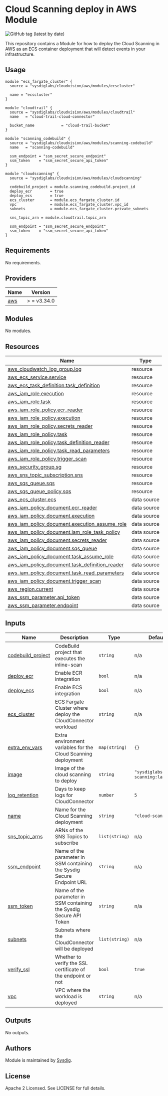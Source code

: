 # Cloud Scanning deploy in AWS Module

![GitHub tag (latest by date)](https://img.shields.io/github/v/tag/sysdiglabs/terraform-aws-cloud-scanning)

This repository contains a Module for how to deploy the Cloud Scanning in AWS as an ECS container deployment that will
detect events in your infrastructure.

## Usage

```hcl
module "ecs_fargate_cluster" {
  source = "sysdiglabs/cloudvision/aws/modules/ecscluster"

  name = "ecscluster"
}

module "cloudtrail" {
  source = "sysdiglabs/cloudvision/aws/modules/cloudtrail"
  name   = "cloud-trail-cloud-connector"

  bucket_name            = "cloud-trail-bucket"
}

module "scanning_codebuild" {
  source = "sysdiglabs/cloudvision/aws/modules/scanning-codebuild"
  name   = "scanning-codebuild"

  ssm_endpoint = "ssm_secret_secure_endpoint"
  ssm_token    = "ssm_secret_secure_api_token"
}

module "cloudscanning" {
  source = "sysdiglabs/cloudvision/aws/modules/cloudscanning"

  codebuild_project = module.scanning_codebuild.project_id
  deploy_ecr        = true
  deploy_ecs        = true
  ecs_cluster       = module.ecs_fargate_cluster.id
  vpc               = module.ecs_fargate_cluster.vpc_id
  subnets           = module.ecs_fargate_cluster.private_subnets

  sns_topic_arn = module.cloudtrail.topic_arn

  ssm_endpoint = "ssm_secret_secure_endpoint"
  ssm_token    = "ssm_secret_secure_api_token"
}
```

## Requirements

No requirements.

## Providers

| Name                                              | Version     |
| ------------------------------------------------- | ----------- |
| <a name="provider_aws"></a> [aws](#provider\_aws) | > = v3.34.0 |

## Modules

No modules.

## Resources

| Name                                                                                                                                                 | Type        |
| ---------------------------------------------------------------------------------------------------------------------------------------------------- | ----------- |
| [aws_cloudwatch_log_group.log](https://registry.terraform.io/providers/hashicorp/aws/latest/docs/resources/cloudwatch_log_group)                     | resource    |
| [aws_ecs_service.service](https://registry.terraform.io/providers/hashicorp/aws/latest/docs/resources/ecs_service)                                   | resource    |
| [aws_ecs_task_definition.task_definition](https://registry.terraform.io/providers/hashicorp/aws/latest/docs/resources/ecs_task_definition)           | resource    |
| [aws_iam_role.execution](https://registry.terraform.io/providers/hashicorp/aws/latest/docs/resources/iam_role)                                       | resource    |
| [aws_iam_role.task](https://registry.terraform.io/providers/hashicorp/aws/latest/docs/resources/iam_role)                                            | resource    |
| [aws_iam_role_policy.ecr_reader](https://registry.terraform.io/providers/hashicorp/aws/latest/docs/resources/iam_role_policy)                        | resource    |
| [aws_iam_role_policy.execution](https://registry.terraform.io/providers/hashicorp/aws/latest/docs/resources/iam_role_policy)                         | resource    |
| [aws_iam_role_policy.secrets_reader](https://registry.terraform.io/providers/hashicorp/aws/latest/docs/resources/iam_role_policy)                    | resource    |
| [aws_iam_role_policy.task](https://registry.terraform.io/providers/hashicorp/aws/latest/docs/resources/iam_role_policy)                              | resource    |
| [aws_iam_role_policy.task_definition_reader](https://registry.terraform.io/providers/hashicorp/aws/latest/docs/resources/iam_role_policy)            | resource    |
| [aws_iam_role_policy.task_read_parameters](https://registry.terraform.io/providers/hashicorp/aws/latest/docs/resources/iam_role_policy)              | resource    |
| [aws_iam_role_policy.trigger_scan](https://registry.terraform.io/providers/hashicorp/aws/latest/docs/resources/iam_role_policy)                      | resource    |
| [aws_security_group.sg](https://registry.terraform.io/providers/hashicorp/aws/latest/docs/resources/security_group)                                  | resource    |
| [aws_sns_topic_subscription.sns](https://registry.terraform.io/providers/hashicorp/aws/latest/docs/resources/sns_topic_subscription)                 | resource    |
| [aws_sqs_queue.sqs](https://registry.terraform.io/providers/hashicorp/aws/latest/docs/resources/sqs_queue)                                           | resource    |
| [aws_sqs_queue_policy.sqs](https://registry.terraform.io/providers/hashicorp/aws/latest/docs/resources/sqs_queue_policy)                             | resource    |
| [aws_ecs_cluster.ecs](https://registry.terraform.io/providers/hashicorp/aws/latest/docs/data-sources/ecs_cluster)                                    | data source |
| [aws_iam_policy_document.ecr_reader](https://registry.terraform.io/providers/hashicorp/aws/latest/docs/data-sources/iam_policy_document)             | data source |
| [aws_iam_policy_document.execution](https://registry.terraform.io/providers/hashicorp/aws/latest/docs/data-sources/iam_policy_document)              | data source |
| [aws_iam_policy_document.execution_assume_role](https://registry.terraform.io/providers/hashicorp/aws/latest/docs/data-sources/iam_policy_document)  | data source |
| [aws_iam_policy_document.iam_role_task_policy](https://registry.terraform.io/providers/hashicorp/aws/latest/docs/data-sources/iam_policy_document)   | data source |
| [aws_iam_policy_document.secrets_reader](https://registry.terraform.io/providers/hashicorp/aws/latest/docs/data-sources/iam_policy_document)         | data source |
| [aws_iam_policy_document.sqs_queue](https://registry.terraform.io/providers/hashicorp/aws/latest/docs/data-sources/iam_policy_document)              | data source |
| [aws_iam_policy_document.task_assume_role](https://registry.terraform.io/providers/hashicorp/aws/latest/docs/data-sources/iam_policy_document)       | data source |
| [aws_iam_policy_document.task_definition_reader](https://registry.terraform.io/providers/hashicorp/aws/latest/docs/data-sources/iam_policy_document) | data source |
| [aws_iam_policy_document.task_read_parameters](https://registry.terraform.io/providers/hashicorp/aws/latest/docs/data-sources/iam_policy_document)   | data source |
| [aws_iam_policy_document.trigger_scan](https://registry.terraform.io/providers/hashicorp/aws/latest/docs/data-sources/iam_policy_document)           | data source |
| [aws_region.current](https://registry.terraform.io/providers/hashicorp/aws/latest/docs/data-sources/region)                                          | data source |
| [aws_ssm_parameter.api_token](https://registry.terraform.io/providers/hashicorp/aws/latest/docs/data-sources/ssm_parameter)                          | data source |
| [aws_ssm_parameter.endpoint](https://registry.terraform.io/providers/hashicorp/aws/latest/docs/data-sources/ssm_parameter)                           | data source |

## Inputs

| Name                                                                                    | Description                                                            | Type           | Default                              | Required |
| --------------------------------------------------------------------------------------- | ---------------------------------------------------------------------- | -------------- | ------------------------------------ |:--------:|
| <a name="input_codebuild_project"></a> [codebuild\_project](#input\_codebuild\_project) | CodeBuild project that executes the inline-scan                        | `string`       | n/a                                  |   yes    |
| <a name="input_deploy_ecr"></a> [deploy\_ecr](#input\_deploy\_ecr)                      | Enable ECR integration                                                 | `bool`         | n/a                                  |   yes    |
| <a name="input_deploy_ecs"></a> [deploy\_ecs](#input\_deploy\_ecs)                      | Enable ECS integration                                                 | `bool`         | n/a                                  |   yes    |
| <a name="input_ecs_cluster"></a> [ecs\_cluster](#input\_ecs\_cluster)                   | ECS Fargate Cluster where deploy the CloudConnector workload           | `string`       | n/a                                  |   yes    |
| <a name="input_extra_env_vars"></a> [extra\_env\_vars](#input\_extra\_env\_vars)        | Extra environment variables for the Cloud Scanning deployment          | `map(string)`  | `{}`                                 |    no    |
| <a name="input_image"></a> [image](#input\_image)                                       | Image of the cloud scanning to deploy                                  | `string`       | `"sysdiglabs/cloud-scanning:latest"` |    no    |
| <a name="input_log_retention"></a> [log\_retention](#input\_log\_retention)             | Days to keep logs for CloudConnector                                   | `number`       | `5`                                  |    no    |
| <a name="input_name"></a> [name](#input\_name)                                          | Name for the Cloud Scanning deployment                                 | `string`       | `"cloud-scanning"`                   |    no    |
| <a name="input_sns_topic_arns"></a> [sns\_topic\_arns](#input\_sns\_topic\_arns)        | ARNs of the SNS Topics to subscribe                                    | `list(string)` | n/a                                  |   yes    |
| <a name="input_ssm_endpoint"></a> [ssm\_endpoint](#input\_ssm\_endpoint)                | Name of the parameter in SSM containing the Sysdig Secure Endpoint URL | `string`       | n/a                                  |   yes    |
| <a name="input_ssm_token"></a> [ssm\_token](#input\_ssm\_token)                         | Name of the parameter in SSM containing the Sysdig Secure API Token    | `string`       | n/a                                  |   yes    |
| <a name="input_subnets"></a> [subnets](#input\_subnets)                                 | Subnets where the CloudConnector will be deployed                      | `list(string)` | n/a                                  |   yes    |
| <a name="input_verify_ssl"></a> [verify\_ssl](#input\_verify\_ssl)                      | Whether to verify the SSL certificate of the endpoint or not           | `bool`         | `true`                               |    no    |
| <a name="input_vpc"></a> [vpc](#input\_vpc)                                             | VPC where the workload is deployed                                     | `string`       | n/a                                  |   yes    |

## Outputs

No outputs.

## Authors

Module is maintained by [Sysdig](https://sysdig.com).

## License

Apache 2 Licensed. See LICENSE for full details.